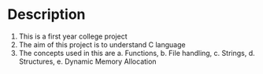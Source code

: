 # Description
1. This is a first year college project
2. The aim of this project is to understand C language
3. The concepts used in this are 
  a. Functions, 
  b. File handling, 
  c. Strings, 
  d. Structures, 
  e. Dynamic Memory Allocation
